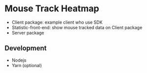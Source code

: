 # Mouse Track Heatmap

- Client package: example client who use SDK
- Statistic-front-end: show mouse tracked data on Client package
- Server package

## Development
- Nodejs
- Yarn (optional)